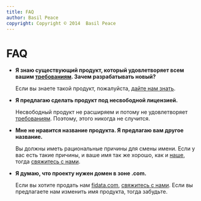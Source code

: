 ```yaml
---
title: FAQ
author: Basil Peace
copyright: Copyright © 2014  Basil Peace
---
```


FAQ
===

*	**Я знаю существующий продукт, который удовлетворяет всем вашим
[требованиям](<%= @items["/#{@item[:lang]}/requirements/"].path %>).
Зачем разрабатывать новый?**

	Если вы знаете такой продукт, пожалуйста,
[дайте нам знать](<%= @items["/#{@item[:lang]}/contacts/"].path %>).

*	**Я предлагаю сделать продукт под несвободной лицензией.**

	Несвободный продукт не расширяем и потому не удовлетворяет
[требованиям](<%= @items["/#{@item[:lang]}/requirements/"].path %>).
Поэтому, этого никогда не случится.

*	**Мне не нравится название продукта. Я предлагаю вам другое
название.**

	Вы должны иметь рациональные причины для смены имени. Если у вас
есть такие причины, и ваше имя так же хорошо, как и
[наше](<%= @items["/#{@item[:lang]}/name/"].path %>), тогда
[свяжитесь с нами](<%= @items["/#{@item[:lang]}/contacts/"].path %>).

*	**Я думаю, что проекту нужен домен в зоне .com.**

	Если вы хотите продать нам [fidata.com](http://fidata.com/),
[свяжитесь с нами](<%= @items["/#{@item[:lang]}/contacts/"].path %>).
Если вы предлагаете нам изменить имя продукта, тогда забудьте.
